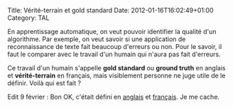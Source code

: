 Title: Vérité-terrain et gold standard
Date: 2012-01-16T16:02:49+01:00
Category: TAL

En apprentissage automatique, on veut pouvoir identifier la qualité d'un algorithme. Par exemple, on veut savoir si une application de reconnaissance de texte fait beaucoup d'erreurs ou non. Pour le savoir, il faut le comparer avec le travail d'un humain qui n'aura pas fait d'erreurs.

Ce travail d'un humain s'appelle <strong>gold standard</strong> ou <strong>ground truth</strong> en anglais et <strong>vérité-terrain</strong> en français, mais visiblement personne ne juge utile de le définir. Voilà qui est fait ?

Edit 9 février : Bon OK, c'était défini en <a href="http://en.wikipedia.org/wiki/Gold_standard_(test)">anglais</a> et <a href="http://fr.wikipedia.org/wiki/Gold_standard_(test)">français</a>. Je me cache.
